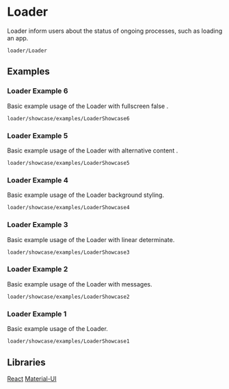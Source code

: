 # Loader

Loader inform users about the status of ongoing processes, such as loading an app.

```element
loader/Loader
```

## Examples

### Loader Example 6

Basic example usage of the Loader with fullscreen false .

```
loader/showcase/examples/LoaderShowcase6
```

### Loader Example 5

Basic example usage of the Loader with alternative content .

```
loader/showcase/examples/LoaderShowcase5
```

### Loader Example 4

Basic example usage of the Loader background styling.

```
loader/showcase/examples/LoaderShowcase4
```

### Loader Example 3

Basic example usage of the Loader with linear determinate.

```
loader/showcase/examples/LoaderShowcase3
```

### Loader Example 2

Basic example usage of the Loader with messages.

```
loader/showcase/examples/LoaderShowcase2
```

### Loader Example 1

Basic example usage of the Loader.

```
loader/showcase/examples/LoaderShowcase1
```

## Libraries

[React](https://www.npmjs.com/package/react)
[Material-UI](https://www.npmjs.com/package/@material-ui/core)
